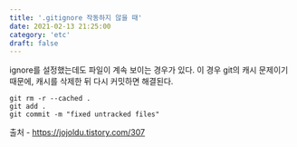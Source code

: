 ```yaml
---
title: '.gitignore 작동하지 않을 때'
date: 2021-02-13 21:25:00
category: 'etc'
draft: false
---  
```


ignore를 설정했는데도 파일이 계속 보이는 경우가 있다. 이 경우 git의 캐시 문제이기 때문에, 캐시를 삭제한 뒤 다시 커밋하면 해결된다.

```
git rm -r --cached .
git add .
git commit -m "fixed untracked files"
```

출처 - https://jojoldu.tistory.com/307